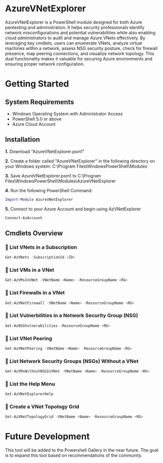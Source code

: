 # AzureVNetExplorer
AzureVNetExplorer is a PowerShell module designed for both Azure pentesting and administration. It helps security professionals identify network misconfigurations and potential vulnerabilities while also enabling cloud administrators to audit and manage Azure VNets effectively. By leveraging key cmdlets, users can enumerate VNets, analyze virtual machines within a network, assess NSG security posture, check for firewall presence, map peering connections, and visualize network topology. This dual functionality makes it valuable for securing Azure environments and ensuring proper network configuration.

# Getting Started
## System Requirements
- Windows Operating System with Administrator Access
- PowerShell 5.0 or above
- Azure Cloud Account

## Installation
**1.** Download "AzureVNetExplorer.psm1"

**2.** Create a folder called "AzureVNetExplorer" in the following directory on your Windows system: C:\Program Files\WindowsPowerShell\Modules

**3.** Save AzureVNetExplorer.psm1 to C:\Program Files\WindowsPowerShell\Modules\AzureVNetExplorer

**4.** Run the following PowerShell Command:
```powershell
Import-Module AzureVNetExplorer
```
**5.** Connect to your Azure Account and begin using AzVNetExplorer
```powershell
Connect-AzAccount
```
## Cmdlets Overview

### 🔹 List VNets in a Subscription
```powershell
Get-AzVNets -SubscriptionId <ID>
```
### 🔹 List VMs in a VNet
```powershell
Get-AzVMsInVNet -VNetName <Name> -ResourceGroupName <RG>  
```
### 🔹 List Firewalls in a VNet 
```powershell
Get-AzVNetFirewall -VNetName <Name> -ResourceGroupName <RG>  
```
### 🔹 List Vulnerbilities in a Network Security Group (NSG)
```powershell
Get-AzNSGVulnerabilities -ResourceGroupName <RG> 
```
### 🔹 List VNet Peering
```powershell
Get-AzVNetPeering -VNetName <Name> -ResourceGroupName <RG> 
```
### 🔹 List Network Security Groups (NSGs) Without a VNet
```powershell
Get-AzVMsWithoutNSGInVNet -VNetName <Name> -ResourceGroupName <RG> 
```
### 🔹 List the Help Menu
```powershell
Get-AzVNetExplorerHelp
```
### 🔹 Create a VNet Topology Grid
```powershell
Get-AzVNetTopologyGrid -VNetName <Name> -ResourceGroupName <RG>
```
# Future Development
This tool will be added to the Powershell Gallery in the near future. The goal is to expand this tool based on recommendations of the community.

